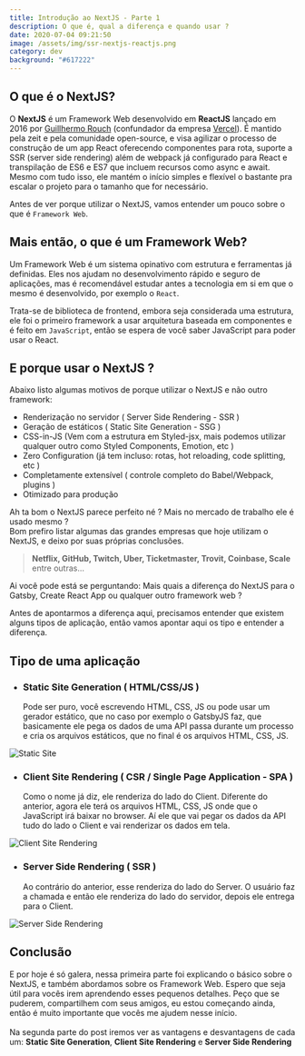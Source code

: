 ```yaml
---
title: Introdução ao NextJS - Parte 1
description: O que é, qual a diferença e quando usar ?
date: 2020-07-04 09:21:50
image: /assets/img/ssr-nextjs-reactjs.png
category: dev
background: "#617222"
---
```

## O que é o NextJS?

O **NextJS** é um Framework Web desenvolvido em **ReactJS** lançado em 2016 por [Guillhermo Rouch](https://github.com/rauchg) (confundador da empresa [Vercel](https://vercel.com/)). É mantido pela zeit e pela comunidade open-source, e visa agilizar o processo de construção de um app React oferecendo componentes para rota, suporte a SSR (server side rendering) além de webpack já configurado para React e transpilação de ES6 e ES7 que incluem recursos como async e await. Mesmo com tudo isso, ele mantém o início simples e flexível o bastante pra escalar o projeto para o tamanho que for necessário.

Antes de ver porque utilizar o NextJS, vamos entender um pouco sobre o que é `Framework Web`.

## Mais então, o que é um Framework Web?

Um Framework Web é um sistema opinativo com estrutura e ferramentas já definidas. Eles nos ajudam no desenvolvimento rápido e seguro de aplicações, mas é recomendável estudar antes a tecnologia em si em que o mesmo é desenvolvido, por exemplo o `React`.

Trata-se de biblioteca de frontend, embora seja considerada uma estrutura, ele foi o primeiro framework a usar arquitetura baseada em componentes e é feito em `JavaScript`, então se espera de você saber JavaScript para poder usar o React.

## E porque usar o NextJS ?

Abaixo listo algumas motivos de porque utilizar o NextJS e não outro framework: 

* Renderização no servidor ( Server Side Rendering - SSR )
* Geração de estáticos ( Static Site Generation - SSG )
* CSS-in-JS (Vem com a estrutura em Styled-jsx, mais podemos utilizar qualquer outro como Styled Components, Emotion, etc )
* Zero Configuration (já tem incluso: rotas, hot reloading, code splitting, etc )
* Completamente extensível ( controle completo do Babel/Webpack, plugins )
* Otimizado para produção

Ah ta bom o NextJS parece perfeito né ? Mais no mercado de trabalho ele é usado mesmo ?\
Bom prefiro listar algumas das grandes empresas que hoje utilizam o NextJS, e deixo por suas próprias conclusões.

> **Netflix, GitHub, Twitch, Uber, Ticketmaster, Trovit, Coinbase, Scale** entre outras...

Ai você pode está se perguntando: Mais quais a diferença do NextJS para o Gatsby, Create React App ou qualquer outro framework web ?

Antes de apontarmos a diferença aqui, precisamos entender que existem alguns tipos de aplicação, então vamos apontar aqui os tipo e entender a diferença.

## Tipo de uma aplicação

* ### Static Site Generation ( HTML/CSS/JS )

  Pode ser puro, você escrevendo HTML, CSS, JS ou pode usar um gerador estático, que no caso por exemplo o GatsbyJS faz, que basicamente ele pega os dados de uma API passa durante um processo e cria os arquivos estáticos, que no final é os arquivos HTML, CSS, JS.

![Static Site](/assets/img/ssg.png "Static Site")

* ###  Client Site Rendering ( CSR / Single Page Application - SPA )

  Como o nome já diz, ele renderiza do lado do Client. Diferente do anterior, agora ele terá os arquivos HTML, CSS, JS onde que o JavaScript irá baixar no browser. Aí ele que vai pegar os dados da API tudo do lado o Client e vai renderizar os dados em tela.

![Client Site Rendering](/assets/img/csr.png "Client Site Rendering")

* ###  Server Side Rendering ( SSR )

  Ao contrário do anterior, esse renderiza do lado do Server. O usuário faz a chamada e então ele renderiza do lado do servidor, depois ele entrega para o Client.

![Server Side Rendering](/assets/img/ssr.png "Server Side Rendering")

## Conclusão

E por hoje é só galera, nessa primeira parte foi explicando o básico sobre o NextJS, e também abordamos sobre os Framework Web. Espero que seja útil para vocês irem aprendendo esses pequenos detalhes. Peço que se puderem, compartilhem com seus amigos, eu estou começando ainda, então é muito importante que vocês me ajudem nesse início.\
\
Na segunda parte do post iremos ver as vantagens e desvantagens de cada um: **Static Site Generation**, **Client Site Rendering** e **Server Side Rendering**